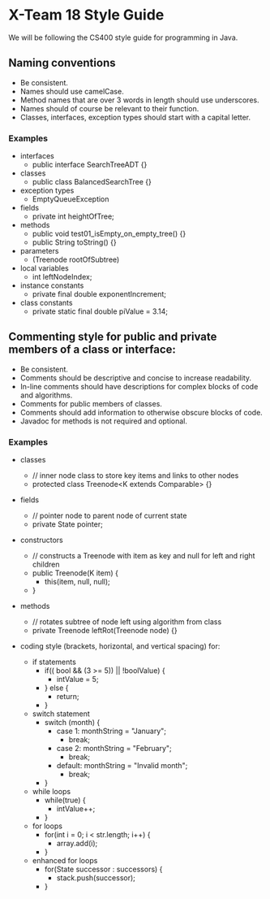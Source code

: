 # X-Team 18 Style Guide

We will be following the CS400 style guide for programming in Java.

## Naming conventions

* Be consistent.
* Names should use camelCase.
* Method names that are over 3 words in length should use underscores.
* Names should of course be relevant to their function.
* Classes, interfaces, exception types should start with a capital letter.

### Examples
* interfaces
    * public interface SearchTreeADT {}
* classes
    * public class BalancedSearchTree {}
* exception types
    * EmptyQueueException
* fields
    * private int heightOfTree;
* methods
    * public void test01_isEmpty_on_empty_tree() {}
    * public String toString() {}
* parameters
    * (Treenode<T> rootOfSubtree)
* local variables
    * int leftNodeIndex;
* instance constants
    * private final double exponentIncrement;
* class constants
    * private static final double piValue = 3.14;


## Commenting style for public and private members of a class or interface:

* Be consistent.
* Comments should be descriptive and concise to increase readability.
* In-line comments should have descriptions for complex blocks of code and algorithms.
* Comments for public members of classes.
* Comments should add information to otherwise obscure blocks of code.
* Javadoc for methods is not required and optional.

### Examples

* classes
    * // inner node class to store key items and links to other nodes
    * protected class Treenode<K extends Comparable<K>> {}
* fields
    * // pointer node to parent node of current state
    * private State pointer;
* constructors
    * // constructs a Treenode with item as key and null for left and right children
    * public Treenode(K item) {
        * this(item, null, null);
    * }
* methods
    * // rotates subtree of node left using algorithm from class
    * private Treenode<T> leftRot(Treenode<T> node) {}


* coding style (brackets, horizontal, and vertical spacing) for:
  * if statements
      * if(( bool && (3 >= 5)) || !boolValue) {
          * intValue = 5;
      * } else {
          * return;
      * }
  * switch statement
      * switch (month) {
          * case 1:  monthString = "January";
              * break;
          * case 2:  monthString = "February";
              * break;
          * default: monthString = "Invalid month";
              * break;
      * }
  * while loops
      * while(true) {
          * intValue++;
      * }
  * for loops
      * for(int i = 0; i < str.length; i++) {
          * array.add(i);
      * }
  * enhanced for loops
      * for(State successor : successors) {
          * stack.push(successor);
      * }
  

